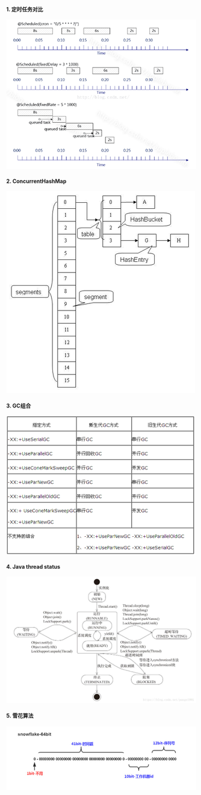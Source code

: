 #### 1. 定时任务对比
![](./定时任务对比.png)

#### 2. ConcurrentHashMap
![](./ConcurrentHashMap.jpg)

#### 3. GC组合
![](./GC.png)

#### 4. Java thread status
![](./ThreadStatus.jpg)

#### 5. 雪花算法
![](./SnowFlake.jpg)
